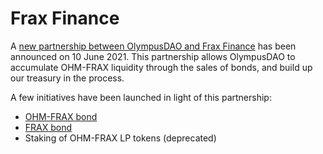 # Frax Finance

A [new partnership between OlympusDAO and Frax Finance](https://olympusdao.medium.com/ohm-x-frax-a-new-breed-of-partnership-95cd1cc01770) has been announced on 10 June 2021. This partnership allows OlympusDAO to accumulate OHM-FRAX liquidity through the sales of bonds, and build up our treasury in the process.

A few initiatives have been launched in light of this partnership:

* ​[OHM-FRAX bond](.gitbook/assets/bond\_ohm\_frax)​
* ​[FRAX bond](.gitbook/assets/bond\_frax)​
* Staking of OHM-FRAX LP tokens (deprecated)
